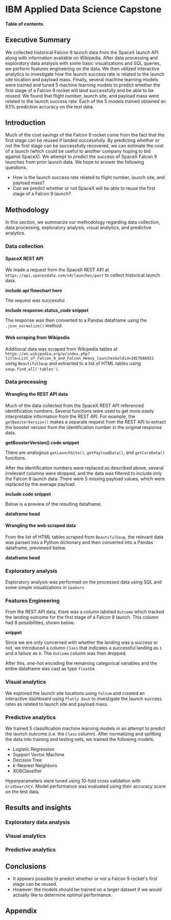 # IBM Applied Data Science Capstone
#### Table of contents

## Executive Summary
We collected historical Falcon 9 launch data from the SpaceX launch API along with information available on Wikipedia. After data processing and exploratory data analysis with some basic visualizations and SQL queries, we perform features engineering on the data. We then utilized interactive analytics to investigate how the launch success rate is related to the launch site location and payload mass. Finally, several machine learning models were trained and tuned 5 machine learning models to predict whether the first stage of a Falcon 9 rocket will land successfully and be able to be reused. We found that flight number, launch site, and payload mass were related to the launch success rate. Each of the 5 models trained obtained an 83% prediction accuracy on the test data.

## Introduction
Much of the cost savings of the Falcon 9 rocket come from the fact that the first stage can be reused if landed successfully. By predicting whether or not the first stage can be successfully recovered, we can estimate the cost of a launch (which could be useful to another company hoping to bid against SpaceX). We attempt to predict the success of SpaceX Falcon 9 launches from prior launch data. We hope to answer the following questions.
* How is the launch success rate related to flight number, launch site, and payload mass?
* Can we predict whether or not SpaceX will be able to reuse the first stage of a Falcon 9 launch?

## Methodology
In this section, we summarize our methodology regarding data collection, data processing, exploratory analysis, visual analytics, and predictive analytics.

### Data collection

#### SpaceX REST API
We made a request from the SpaceX REST API at `https://api.spacexdata.com/v4/launches/past` to collect historical launch data.

**include api flowchart here**

The request was successful

**include response.status_code snippet**

The response was then converted to a Pandas dataframe using the `.json_normalize()` method.

#### Web scraping from Wikipedia
Additional data was scraped from Wikipedia tables at `https://en.wikipedia.org/w/index.php?title=List_of_Falcon_9_and_Falcon_Heavy_launches&oldid=1027686922` using `BeautifulSoup` and extracted to a list of HTML tables using `soup.find_all('tables')`.

### Data processing

#### Wrangling the REST API data
Much of the data collected from the SpaceX REST API referenced identification numbers. Several functions were used to get more easily interpretable information from the REST API. For example, the `getBoosterVersion()` makes a separate request from the REST API to extract the booster version from the identification number in the original response data.

**getBoosterVersion() code snippet**

There are analogous `getLaunchSite()`, `getPayloadData()`, and `getCoreData()` functions.

After the identification numbers were replaced as described above, several irrelevant columns were dropped, and the data was filtered to include only the Falcon 9 launch data. There were 5 missing payload values, which were replaced by the average payload.

**include code snippet**

Below is a preview of the resulting dataframe.

**dataframe head**

#### Wrangling the web scraped data
From the list of HTML tables scraped from `BeautifulSoup`, the relevant data was parsed into a Python dictionary and then converted into a Pandas dataframe, previewed below.

**dataframe head**

### Exploratory analysis
Exploratory analysis was performed on the processed data using SQL and some simple visualizations in `Seaborn`.

### Features Engineering
From the REST API data, there was a column labeled `Outcome` which tracked the landing outcome for the first stage of a Falcon 9 launch. This column had 8 possibilities, shown below.

**snippet**

Since we are only concerned with whether the landing was a success or not, we introduced a column `Class` that indicates a successful landing as `1` and a failure as `0`. The `Outcome` column was then dropped.

After this, one-hot encoding the remaining categorical variables and the entire dataframe was cast as type `float64`.

### Visual analytics
We explored the launch site locations using `Folium` and created an interactive dashboard using `Plotly Dash` to investigate the launch success rates as related to launch site and payload mass.

### Predictive analytics
We trained 5 classification machine learning models in an attempt to predict the launch outcome (i.e. the `Class` column). After normalizing and splitting the data into training and testing sets, we trained the following models.
- Logistic Regression
- Support Vector Machine
- Decision Tree
- *k*-Nearest Neighbors
- XGBClassifier

Hyperparameters were tuned using 10-fold cross validation with `GridSearchCV`. Model performance was evaluated using their accuracy score on the test data. 

## Results and insights

### Exploratory data analysis

### Visual analytics

### Predictive analytics

## Conclusions
* It appears possible to predict whether or not a Falcon 9 rocket's first stage can be reused.
* However: the models should be trained on a larger dataset if we would actually like to determine optimal performance.

## Appendix
